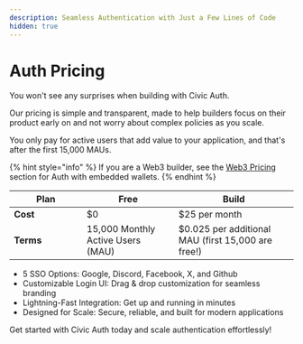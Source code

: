 ```yaml
---
description: Seamless Authentication with Just a Few Lines of Code
hidden: true
---
```


# Auth Pricing

You won't see any surprises when building with Civic Auth.&#x20;

Our pricing is simple and transparent, made to help builders focus on their product early on and not worry about complex policies as you scale.&#x20;

You only pay for active users that add value to your application, and that's after the first 15,000 MAUs.&#x20;

{% hint style="info" %}
If you are a Web3 builder, see the [Web3 Pricing](web3/auth-+-embedded-wallets-pricing.md) section for Auth with embedded wallets.
{% endhint %}

<table><thead><tr><th width="113">Plan</th><th>Free</th><th>Build</th></tr></thead><tbody><tr><td><strong>Cost</strong></td><td>$0</td><td>$25 per month</td></tr><tr><td><strong>Terms</strong></td><td>15,000 Monthly Active Users (MAU)</td><td>$0.025 per additional MAU (first 15,000 are free!)</td></tr></tbody></table>

* 5 SSO Options: Google, Discord, Facebook, X, and Github
* Customizable Login UI: Drag & drop customization for seamless branding
* Lightning-Fast Integration: Get up and running in minutes
* Designed for Scale: Secure, reliable, and built for modern applications

Get started with Civic Auth today and scale authentication effortlessly!
